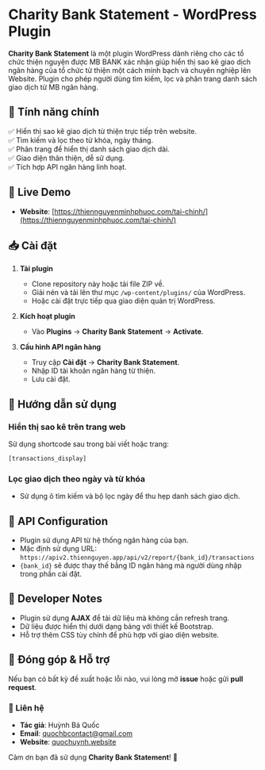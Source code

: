 # Charity Bank Statement - WordPress Plugin

**Charity Bank Statement** là một plugin WordPress dành riêng cho các tổ chức thiện nguyện được MB BANK xác nhận  giúp hiển thị sao kê giao dịch ngân hàng của tổ chức từ thiện một cách minh bạch và chuyên nghiệp lên Website. Plugin cho phép người dùng tìm kiếm, lọc và phân trang danh sách giao dịch từ MB ngân hàng.

## 🚀 Tính năng chính

✅ Hiển thị sao kê giao dịch từ thiện trực tiếp trên website.  
✅ Tìm kiếm và lọc theo từ khóa, ngày tháng.  
✅ Phân trang để hiển thị danh sách giao dịch dài.  
✅ Giao diện thân thiện, dễ sử dụng.  
✅ Tích hợp API ngân hàng linh hoạt.  

## 🍃 Live Demo
- **Website**: [https://thiennguyenminhphuoc.com/tai-chinh/](https://thiennguyenminhphuoc.com/tai-chinh/)  

## 📥 Cài đặt

1. **Tải plugin**
   - Clone repository này hoặc tải file ZIP về.
   - Giải nén và tải lên thư mục `/wp-content/plugins/` của WordPress.
   - Hoặc cài đặt trực tiếp qua giao diện quản trị WordPress.

2. **Kích hoạt plugin**
   - Vào **Plugins** → **Charity Bank Statement** → **Activate**.

3. **Cấu hình API ngân hàng**
   - Truy cập **Cài đặt** → **Charity Bank Statement**.
   - Nhập ID tài khoản ngân hàng từ thiện.
   - Lưu cài đặt.

## 📝 Hướng dẫn sử dụng

### Hiển thị sao kê trên trang web

Sử dụng shortcode sau trong bài viết hoặc trang:
```html
[transactions_display]
```

### Lọc giao dịch theo ngày và từ khóa
- Sử dụng ô tìm kiếm và bộ lọc ngày để thu hẹp danh sách giao dịch.

## 📌 API Configuration

- Plugin sử dụng API từ hệ thống ngân hàng của bạn.
- Mặc định sử dụng URL: `https://apiv2.thiennguyen.app/api/v2/report/{bank_id}/transactions`
- `{bank_id}` sẽ được thay thế bằng ID ngân hàng mà người dùng nhập trong phần cài đặt.

## 🔧 Developer Notes

- Plugin sử dụng **AJAX** để tải dữ liệu mà không cần refresh trang.
- Dữ liệu được hiển thị dưới dạng bảng với thiết kế Bootstrap.
- Hỗ trợ thêm CSS tùy chỉnh để phù hợp với giao diện website.

## 🤝 Đóng góp & Hỗ trợ

Nếu bạn có bất kỳ đề xuất hoặc lỗi nào, vui lòng mở **issue** hoặc gửi **pull request**.

### 📧 Liên hệ
- **Tác giả**: Huỳnh Bá Quốc  
- **Email**: [quochbcontact@gmail.com](mailto:quochbcontact@gmail.com)  
- **Website**: [quochuynh.website](https://www.quochuynh.website/)  

Cảm ơn bạn đã sử dụng **Charity Bank Statement**! 🙌

